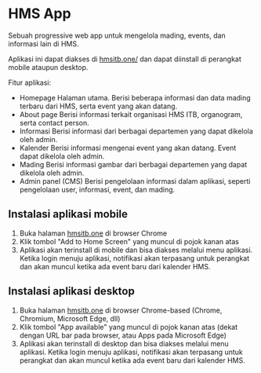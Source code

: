 # HMS App

Sebuah progressive web app untuk mengelola mading, events, dan informasi lain di HMS.

Aplikasi ini dapat diakses di [hmsitb.one/](https://hmsitb.one/) dan dapat diinstall di perangkat mobile ataupun desktop.

Fitur aplikasi:
- Homepage
	Halaman utama. Berisi beberapa informasi dan data mading terbaru dari HMS, serta event yang akan datang.
- About page
	Berisi informasi terkait organisasi HMS ITB, organogram, serta contact person.
- Informasi
	Berisi informasi dari berbagai departemen yang dapat dikelola oleh admin.
- Kalender
	Berisi informasi mengenai event yang akan datang. Event dapat dikelola oleh admin.
- Mading
	Berisi informasi gambar dari berbagai departemen yang dapat dikelola oleh admin.
- Admin panel (CMS)
	Berisi pengelolaan informasi dalam aplikasi, seperti pengelolaan user, informasi, event, dan mading.

## Instalasi aplikasi mobile

1. Buka halaman [hmsitb.one](https://hmsitb.one) di browser Chrome
2. Klik tombol "Add to Home Screen" yang muncul di pojok kanan atas
3. Aplikasi akan terinstall di mobile dan bisa diakses melalui menu aplikasi. Ketika login menuju aplikasi, notifikasi akan terpasang untuk perangkat dan akan muncul ketika ada event baru dari kalender HMS.


## Instalasi aplikasi desktop

1. Buka halaman [hmsitb.one](https://hmsitb.one) di browser Chrome-based (Chrome, Chromium, Microsoft Edge, dll)
2. Klik tombol "App available" yang muncul di pojok kanan atas (dekat dengan URL bar pada browser, atau Apps pada Microsoft Edge)
3. Aplikasi akan terinstall di desktop dan bisa diakses melalui menu aplikasi. Ketika login menuju aplikasi, notifikasi akan terpasang untuk perangkat dan akan muncul ketika ada event baru dari kalender HMS.